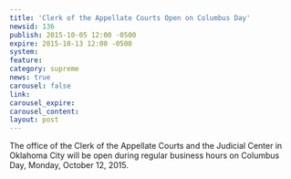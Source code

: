 ```yaml
---
title: 'Clerk of the Appellate Courts Open on Columbus Day'
newsid: 136
publish: 2015-10-05 12:00 -0500
expire: 2015-10-13 12:00 -0500
system: 
feature: 
category: supreme
news: true
carousel: false
link: 
carousel_expire: 
carousel_content: 
layout: post
---
```

<p>The office of the Clerk of the Appellate Courts and the Judicial Center in Oklahoma City will be open during regular business hours on Columbus Day, Monday, October 12, 2015. </p>